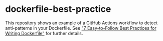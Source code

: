 # dockerfile-best-practice

This repository shows an example of a GitHub Actions workflow to detect anti-patterns in your Dockerfile. See ["7 Easy-to-Follow Best Practices for Writing Dockerfile"](https://dev.to/y0n3uchy/7-easy-to-follow-best-practices-for-writing-dockerfile-2npa) for further details.
